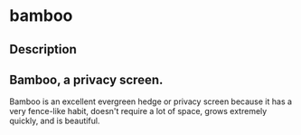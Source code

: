 # bamboo

## Description

## Bamboo, a privacy screen.

Bamboo is an excellent evergreen hedge or privacy screen because it has 
a very fence-like habit, doesn't require a lot of space, 
grows extremely quickly, and is beautiful.

